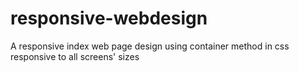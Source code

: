 # responsive-webdesign

A responsive index web page design using container method in css 
responsive to all screens' sizes
